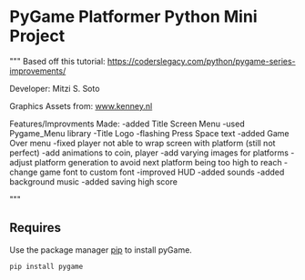 
# PyGame Platformer Python Mini Project
"""
Based off this tutorial:
https://coderslegacy.com/python/pygame-series-improvements/

Developer: Mitzi S. Soto

Graphics Assets from: www.kenney.nl

Features/Improvments Made:
-added Title Screen Menu
    -used Pygame_Menu library
    -Title Logo
    -flashing Press Space text
-added Game Over menu
-fixed player not able to wrap screen with platform (still not perfect)
-add animations to coin, player
-add varying images for platforms
-adjust platform generation to avoid next platform being too high to reach
-change game font to custom font
-improved HUD
-added sounds
-added background music
-added saving high score

"""

## Requires

Use the package manager [pip](https://pip.pypa.io/en/stable/) to install pyGame.

```bash
pip install pygame
```


```

